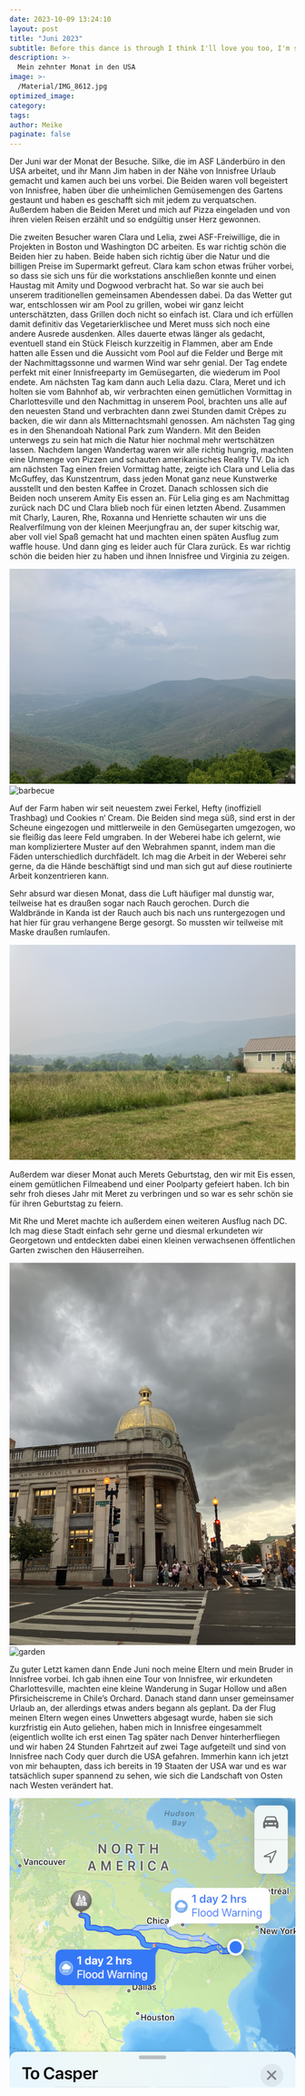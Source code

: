 ```yaml
---
date: 2023-10-09 13:24:10
layout: post
title: "Juni 2023"
subtitle: Before this dance is through I think I'll love you too, I'm so happy when you dance with me.
description: >-
  Mein zehnter Monat in den USA	
image: >-
  /Material/IMG_8612.jpg
optimized_image:
category:
tags:
author: Meike
paginate: false
---
```


Der Juni war der Monat der Besuche. Silke, die im ASF Länderbüro in den USA arbeitet, und ihr Mann Jim haben in der Nähe von Innisfree Urlaub gemacht und kamen auch bei uns vorbei. Die Beiden waren voll begeistert von Innisfree, haben über die unheimlichen Gemüsemengen des Gartens gestaunt und haben es geschafft sich mit jedem zu verquatschen. Außerdem haben die Beiden Meret und mich auf Pizza eingeladen und von ihren vielen Reisen erzählt und so endgültig unser Herz gewonnen. 

Die zweiten Besucher waren Clara und Lelia, zwei ASF-Freiwillige, die in Projekten in Boston und Washington DC arbeiten. Es war richtig schön die Beiden hier zu haben. Beide haben sich richtig über die Natur und die billigen Preise im Supermarkt gefreut. Clara kam schon etwas früher vorbei, so dass sie sich uns für die workstations anschließen konnte und einen Haustag mit Amity und Dogwood verbracht hat. So war sie auch bei unserem traditionellen gemeinsamen Abendessen dabei. Da das Wetter gut war, entschlossen wir am Pool zu grillen, wobei wir ganz leicht unterschätzten, dass Grillen doch nicht so einfach ist. Clara und ich erfüllen damit definitiv das Vegetarierklischee und Meret muss sich noch eine andere Ausrede ausdenken. Alles dauerte etwas länger als gedacht, eventuell stand ein Stück Fleisch kurzzeitig in Flammen, aber am Ende hatten alle Essen und die Aussicht vom Pool auf die Felder und Berge mit der Nachmittagssonne und warmen Wind war sehr genial. Der Tag endete perfekt mit einer Innisfreeparty im Gemüsegarten, die wiederum im Pool endete. Am nächsten Tag kam dann auch Lelia dazu. Clara, Meret und ich holten sie vom Bahnhof ab, wir verbrachten einen gemütlichen Vormittag in Charlottesville und den Nachmittag in unserem Pool, brachten uns alle auf den neuesten Stand und verbrachten dann zwei Stunden damit Crêpes zu backen, die wir dann als Mitternachtsmahl genossen. Am nächsten Tag ging es in den Shenandoah National Park zum Wandern. Mit den Beiden unterwegs zu sein hat mich die Natur hier nochmal mehr wertschätzen lassen. Nachdem langen Wandertag waren wir alle richtig hungrig, machten eine Unmenge von Pizzen und schauten amerikanisches Reality TV. Da ich am nächsten Tag einen freien Vormittag hatte, zeigte ich Clara und Lelia das McGuffey, das Kunstzentrum, dass jeden Monat ganz neue Kunstwerke ausstellt und den besten Kaffee in Crozet. Danach schlossen sich die Beiden noch unserem Amity Eis essen an. Für Lelia ging es am Nachmittag zurück nach DC und Clara blieb noch für einen letzten Abend. Zusammen mit Charly, Lauren, Rhe, Roxanna und Henriette schauten wir uns die Realverfilmung von der kleinen Meerjungfrau an, der super kitschig war, aber voll viel Spaß gemacht hat und machten einen späten Ausflug zum waffle house. Und dann ging es leider auch für Clara zurück. Es war richtig schön die beiden hier zu haben und ihnen Innisfree und Virginia zu zeigen.

<img src="/Material/IMG_8641.jpg" alt="sheandoah">
<img src="/Material/IMG_8612.jpg" alt="barbecue">

Auf der Farm haben wir seit neuestem zwei Ferkel, Hefty (inoffiziell Trashbag) und Cookies n‘ Cream. Die Beiden sind mega süß, sind erst in der Scheune eingezogen und mittlerweile in den Gemüsegarten umgezogen, wo sie fleißig das leere Feld umgraben. In der Weberei habe ich gelernt, wie man kompliziertere Muster auf den Webrahmen spannt, indem man die Fäden unterschiedlich durchfädelt. Ich mag die Arbeit in der Weberei sehr gerne, da die Hände beschäftigt sind und man sich gut auf diese routinierte Arbeit konzentrieren kann.

Sehr absurd war diesen Monat, dass die Luft häufiger mal dunstig war, teilweise hat es draußen sogar nach Rauch gerochen. Durch die Waldbrände in Kanda ist der Rauch auch bis nach uns runtergezogen und hat hier für grau verhangene Berge gesorgt. So mussten wir teilweise mit Maske draußen rumlaufen.

<img src="/Material/IMG_8571.jpg" alt="dunstig">

Außerdem war dieser Monat auch Merets Geburtstag, den wir mit Eis essen, einem gemütlichen Filmeabend und einer Poolparty gefeiert haben. Ich bin sehr froh dieses Jahr mit Meret zu verbringen und so war es sehr schön sie für ihren Geburtstag zu feiern. 

Mit Rhe und Meret machte ich außerdem einen weiteren Ausflug nach DC. Ich mag diese Stadt einfach sehr gerne und diesmal erkundeten wir Georgetown und entdeckten dabei einen kleinen verwachsenen öffentlichen Garten zwischen den Häuserreihen.

<img src="/Material/IMG_8590.jpg" alt="georgetown">
<img src="/Material/IMG_8591.jpg" alt="garden">

Zu guter Letzt kamen dann Ende Juni noch meine Eltern und mein Bruder in Innisfree vorbei. Ich gab ihnen eine Tour von Innisfree, wir erkundeten Charlottesville, machten eine kleine Wanderung in Sugar Hollow und aßen Pfirsicheiscreme in Chile’s Orchard. Danach stand dann unser gemeinsamer Urlaub an, der allerdings etwas anders begann als geplant. Da der Flug meinen Eltern wegen eines Unwetters abgesagt wurde, haben sie sich kurzfristig ein Auto geliehen, haben mich in Innisfree eingesammelt (eigentlich wollte ich erst einen Tag später nach Denver hinterherfliegen und wir haben 24 Stunden Fahrtzeit auf zwei Tage aufgeteilt und sind von Innisfree nach Cody quer durch die USA gefahren. Immerhin kann ich jetzt von mir behaupten, dass ich bereits in 19 Staaten der USA war und es war tatsächlich super spannend zu sehen, wie sich die Landschaft von Osten nach Westen verändert hat.

<img src="/Material/IMG_8720.PNG" alt="drive">
